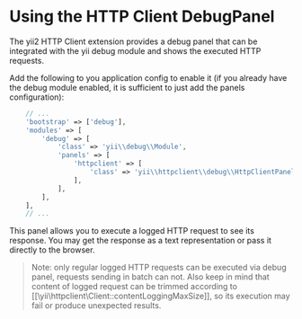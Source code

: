 Using the HTTP Client DebugPanel
================================

The yii2 HTTP Client  extension provides a debug panel that can be integrated with the yii debug module
and shows the executed HTTP requests.

Add the following to you application config to enable it (if you already have the debug module
enabled, it is sufficient to just add the panels configuration):

```php
    // ...
    'bootstrap' => ['debug'],
    'modules' => [
        'debug' => [
            'class' => 'yii\\debug\\Module',
            'panels' => [
                'httpclient' => [
                    'class' => 'yii\\httpclient\\debug\\HttpClientPanel',
                ],
            ],
        ],
    ],
    // ...
```

This panel allows you to execute a logged HTTP request to see its response. You may get the response as
a text representation or pass it directly to the browser.

> Note: only regular logged HTTP requests can be executed via debug panel, requests sending in batch can not.
  Also keep in mind that content of logged request can be trimmed according to [[\yii\httpclient\Client::contentLoggingMaxSize]],
  so its execution may fail or produce unexpected results.
